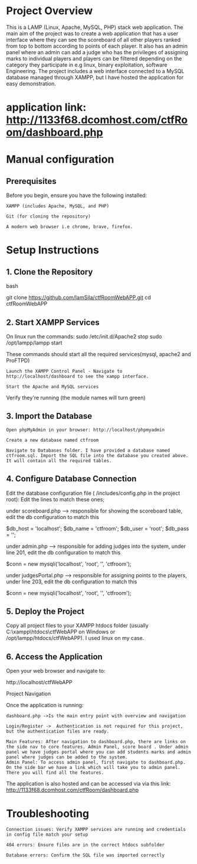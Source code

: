 # Project Overview

This is a LAMP (Linux, Apache, MySQL, PHP) stack web application. The main aim of the project was to create a web application that has a user interface where they can see the scoreboard of all other players ranked from top to bottom according to points of each player. It also has an admin panel where an admin can add a judge who has the privileges of assigning marks to individual players and players can be filtered depending on the category they participate in e.g linux, binary exploitation, software Engineering. The project includes a web interface connected to a MySQL database managed through XAMPP, but I have hosted the application for easy demonstration.

# application link: http://1133f68.dcomhost.com/ctfRoom/dashboard.php

# Manual configuration

## Prerequisites

Before you begin, ensure you have the following installed:

    XAMPP (includes Apache, MySQL, and PHP)

    Git (for cloning the repository)

    A modern web browser i.e chrome, brave, firefox.
# Setup Instructions
## 1. Clone the Repository
bash

git clone https://github.com/IamSila/ctfRoomWebAPP.git
cd ctfRoomWebAPP

## 2. Start XAMPP Services
On linux run the commands:
sudo /etc/init.d/Apache2 stop
sudo /opt/lampp/lampp start

These commands should start all the required services(mysql, apache2 and ProFTPD)

    Launch the XAMPP Control Panel - Navigate to http://localhost/dashboard to see the xampp interface.

    Start the Apache and MySQL services
Verify they're running (the module names will turn green)

## 3. Import the Database

    Open phpMyAdmin in your browser: http://localhost/phpmyadmin

    Create a new database named ctfroom

    Navigate to Databases folder. I have provided a database named ctfroom.sql. Import the SQL file into the database you created above. It will contain all the required tables.

## 4. Configure Database Connection

Edit the database configuration file ( /includes/config.php in the project root):
Edit the lines to match these ones;

<?php
$host = 'localhost';
$dbname = 'ctfroom';
$username = 'root';  // default XAMPP username
$password = '';      // default XAMPP password (empty)
?>

under scoreboard.php --> responsible for showing the scoreboard table, edit the db configuration to match this

$db_host = 'localhost';
$db_name = 'ctfroom';
$db_user = 'root';
$db_pass = '';

under admin.php --> responsible for adding judges into the system, under line 201, edit the db configuration to match this

 $conn = new mysqli('localhost', 'root', '', 'ctfroom');

under judgesPortal.php --> responsible for assigning points to the players, under line 203, edit the db configuration to match this

$conn = new mysqli('localhost', 'root', '', 'ctfroom');


## 5. Deploy the Project

Copy all project files to your XAMPP htdocs folder (usually C:\xampp\htdocs\ctfWebAPP on Windows or /opt/lampp/htdocs/ctfWebAPP). I used linux on my case.

## 6. Access the Application

Open your web browser and navigate to:

http://localhost/ctfWebAPP

Project Navigation

Once the application is running:

    dashboard.php ->Is the main entry point with overview and navigation

    Login/Register ->  Authentication is not required for this project, but the authentication files are ready.

    Main Features: After navigation to dashboard.php, there are links on the side nav to core features. Admin Panel, score board . Under admin panel we have judges portal where you can add students marks and admin panel where judges can be added to the system.
    Admin Panel: To access admin panel, first navigate to dashboard.php. On the side bar we have a link which will take you to admin panel. There you will find all the features.


The application is also hosted and can be accessed via via this link: http://1133f68.dcomhost.com/ctfRoom/dashboard.php

# Troubleshooting

    Connection issues: Verify XAMPP services are running and credentials in config file match your setup

    404 errors: Ensure files are in the correct htdocs subfolder

    Database errors: Confirm the SQL file was imported correctly
